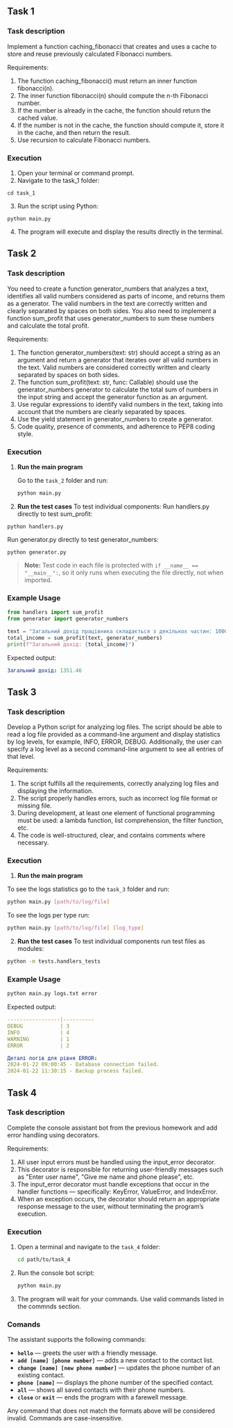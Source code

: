 ## Task 1

### Task description

Implement a function caching_fibonacci that creates and uses a cache to store and reuse previously calculated Fibonacci numbers.

Requirements:

1. The function caching_fibonacci() must return an inner function fibonacci(n).
2. The inner function fibonacci(n) should compute the n-th Fibonacci number.
3. If the number is already in the cache, the function should return the cached value.
4. If the number is not in the cache, the function should compute it, store it in the cache, and then return the result.
5. Use recursion to calculate Fibonacci numbers.

### Execution

1. Open your terminal or command prompt.
2. Navigate to the task_1 folder:

```
cd task_1
```

3. Run the script using Python:

```
python main.py
```

4. The program will execute and display the results directly in the terminal.

## Task 2

### Task description

You need to create a function generator_numbers that analyzes a text, identifies all valid numbers considered as parts of income, and returns them as a generator. The valid numbers in the text are correctly written and clearly separated by spaces on both sides. You also need to implement a function sum_profit that uses generator_numbers to sum these numbers and calculate the total profit.

Requirements:

1. The function generator_numbers(text: str) should accept a string as an argument and return a generator that iterates over all valid numbers in the text. Valid numbers are considered correctly written and clearly separated by spaces on both sides.
2. The function sum_profit(text: str, func: Callable) should use the generator_numbers generator to calculate the total sum of numbers in the input string and accept the generator function as an argument.
3. Use regular expressions to identify valid numbers in the text, taking into account that the numbers are clearly separated by spaces.
4. Use the yield statement in generator_numbers to create a generator.
5. Code quality, presence of comments, and adherence to PEP8 coding style.

### Execution

1. **Run the main program**

   Go to the `task_2` folder and run:

   ```bash
   python main.py
   ```

2. **Run the test cases**
   To test individual components:
   Run handlers.py directly to test sum_profit:

```
python handlers.py
```

Run generator.py directly to test generator_numbers:

```
python generator.py
```

> **Note:** Test code in each file is protected with `if __name__ == "__main__":`,
> so it only runs when executing the file directly, not when imported.

### Example Usage

```python
from handlers import sum_profit
from generator import generator_numbers

text = "Загальний дохід працівника складається з декількох частин: 1000.01 як основний дохід, доповнений додатковими надходженнями 27.45 і 324.00 доларів."
total_income = sum_profit(text, generator_numbers)
print(f"Загальний дохід: {total_income}")
```

Expected output:

```yaml
Загальний дохід: 1351.46
```

## Task 3

### Task description

Develop a Python script for analyzing log files. The script should be able to read a log file provided as a command-line argument and display statistics by log levels, for example, INFO, ERROR, DEBUG. Additionally, the user can specify a log level as a second command-line argument to see all entries of that level.

Requirements:

1. The script fulfills all the requirements, correctly analyzing log files and displaying the information.
2. The script properly handles errors, such as incorrect log file format or missing file.
3. During development, at least one element of functional programming must be used: a lambda function, list comprehension, the filter function, etc.
4. The code is well-structured, clear, and contains comments where necessary.

### Execution

1. **Run the main program**

To see the logs statistics go to the `task_3` folder and run:

```bash
python main.py [path/to/log/file]
```

To see the logs per type run:

```bash
python main.py [path/to/log/file] [log_type]
```

2. **Run the test cases**
   To test individual components run test files as modules:

```bash
python -m tests.handlers_tests
```

### Example Usage

```bash
python main.py logs.txt error
```

Expected output:

```yaml
-----------------|----------
DEBUG            | 3
INFO             | 4
WARNING          | 1
ERROR            | 2

Деталі логів для рівня ERROR:
2024-01-22 09:00:45 - Database connection failed.
2024-01-22 11:30:15 - Backup process failed.
```

## Task 4

### Task description

Complete the console assistant bot from the previous homework and add error handling using decorators.

Requirements:

1. All user input errors must be handled using the input_error decorator.
2. This decorator is responsible for returning user-friendly messages such as "Enter user name", "Give me name and phone please", etc.
3. The input_error decorator must handle exceptions that occur in the handler functions — specifically: KeyError, ValueError, and IndexError.
4. When an exception occurs, the decorator should return an appropriate response message to the user, without terminating the program’s execution.

### Execution

1. Open a terminal and navigate to the `task_4` folder:

   ```bash
   cd path/to/task_4
   ```

2. Run the console bot script:

   ```bash
   python main.py
   ```

3. The program will wait for your commands. Use valid commands listed in the commnds section.

### Comands

The assistant supports the following commands:

- **`hello`** — greets the user with a friendly message.
- **`add [name] [phone number]`** — adds a new contact to the contact list.
- **`change [name] [new phone number]`** — updates the phone number of an existing contact.
- **`phone [name]`** — displays the phone number of the specified contact.
- **`all`** — shows all saved contacts with their phone numbers.
- **`close`** or **`exit`** — ends the program with a farewell message.

Any command that does not match the formats above will be considered invalid.
Commands are case-insensitive.
